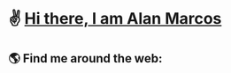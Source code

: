 # :v: [Hi there, I am Alan Marcos](https://www.linkedin.com/in/alan-marcos-807027228)
<!-- Image -->
## :earth_americas: Find me around the web:
